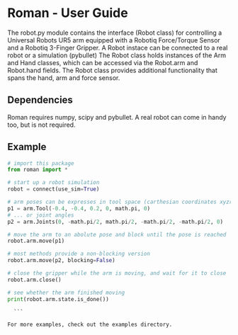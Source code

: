 # Roman - User Guide

The robot.py module contains the interface (Robot class) for controlling a Universal Robots UR5 arm equipped with a Robotiq Force/Torque Sensor and a Robotiq 3-Finger Gripper. A Robot instace can be connected to a real robot or a simulation (pybullet)
The Robot class holds instances of the Arm and Hand classes, which can be accessed via the Robot.arm and Robot.hand fields. The Robot class provides additional functionality that spans the hand, arm and force sensor. 

## Dependencies
Roman requires numpy, scipy and pybullet. A real robot can come in handy too, but is not required. 

## Example

  ```python
  # import this package
  from roman import *
  
  # start up a robot simulation
  robot = connect(use_sim=True)
  
  # arm poses can be expresses in tool space (carthesian coordinates xyzrpy) 
  p1 = arm.Tool(-0.4, -0.4, 0.2, 0, math.pi, 0)
  # ... or joint angles
  p2 = arm.Joints(0, -math.pi/2, math.pi/2, -math.pi/2, -math.pi/2, 0)

  # move the arm to an abolute pose and block until the pose is reached
  robot.arm.move(p1)

  # most methods provide a non-blocking version
  robot.arm.move(p2, blocking=False)

  # close the gripper while the arm is moving, and wait for it to close
  robot.arm.close()

  # see whether the arm finished moving
  print(robot.arm.state.is_done())

    ```

For more examples, check out the examples directory.
